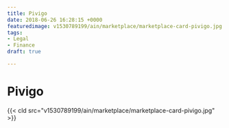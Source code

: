 ```yaml
---
title: Pivigo
date: 2018-06-26 16:28:15 +0000
featuredimage: v1530789199/ain/marketplace/marketplace-card-pivigo.jpg
tags:
- Legal
- Finance
draft: true

---
```

# Pivigo

{{< cld src="v1530789199/ain/marketplace/marketplace-card-pivigo.jpg" >}}
